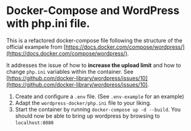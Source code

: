 # Docker-Compose and WordPress with php.ini file.

This is a refactored docker-compose file following the structure of the official exampele from [https://docs.docker.com/compose/wordpress/](https://docs.docker.com/compose/wordpress/).

It addresses the issue of how to **increase the upload limit** and how to change `php.ini` variables within the container. See [https://github.com/docker-library/wordpress/issues/10](https://github.com/docker-library/wordpress/issues/10).

1. Create and configure a `.env` file. (See `.env-example` for an example)
2. Adapt the `wordpress-docker/php.ini` file to your liking.
3. Start the container by running `docker-compose up -d --build`. You should now be able to bring up wordpress by browsing to `localhost:8080`
